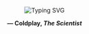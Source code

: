 <p align="center">
  <img src="https://readme-typing-svg.demolab.com?font=Fira+Code&size=22&pause=1800&color=38BDF8&center=true&vCenter=true&width=900&lines=Nobody+said+it+was+easy;It's+such+a+shame+for+us+to+part;No+one+ever+said+it+would+be+this+hard;Oh,+take+me+back+to+the+start;I+was+just+guessing+at+numbers+and+figures;Pulling+the+puzzles+apart;Questions+of+science,+science+and+progress;Do+not+speak+as+loud+as+my+heart" alt="Typing SVG" />
</p>

<p align="center">
  <strong>— Coldplay, <em>The Scientist</em></strong>
</p>
